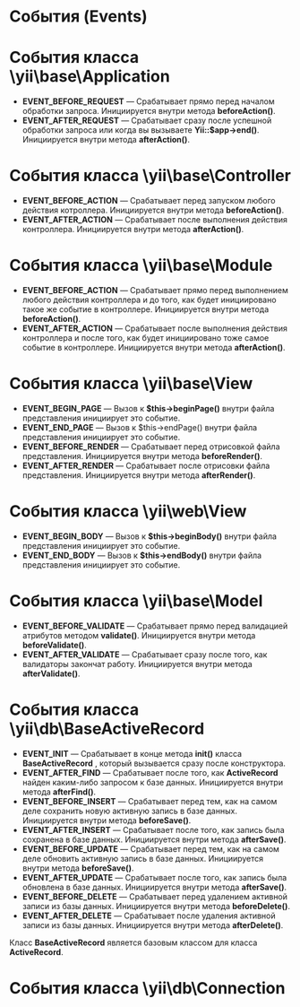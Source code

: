 События (Events)
====================

# События класса \yii\base\Application

* **EVENT_BEFORE_REQUEST** &mdash; Срабатывает прямо перед началом обработки запроса. Инициируется внутри метода __beforeAction()__.
* **EVENT_AFTER_REQUEST** &mdash; Срабатывает сразу после успешной обработки запроса или когда вы вызываете __Yii::$app->end()__. Инициируется внутри метода __afterAction()__.


# События класса \yii\base\Controller

* **EVENT_BEFORE_ACTION** &mdash; Срабатывает перед запуском любого действия котроллера. Инициируется внутри метода __beforeAction()__.
* **EVENT_AFTER_ACTION** &mdash; Срабатывает после выполнения действия контроллера. Инициируется внутри метода __afterAction()__.


# События класса \yii\base\Module

* **EVENT_BEFORE_ACTION** &mdash; Срабатывает прямо перед выполнением любого действия контроллера и до того, как будет инициировано такое же событие в контроллере. Инициируется внутри метода __beforeAction()__. 
* **EVENT_AFTER_ACTION** &mdash; Срабатывает после выполнения действия контроллера и после того, как будет инициировано тоже самое событие в контроллере. Инициируется внутри метода __afterAction()__.


# События класса \yii\base\View

* **EVENT_BEGIN_PAGE** &mdash; Вызов к **$this->beginPage()**  внутри файла представления инициирует это событие.
* **EVENT_END_PAGE** &mdash; Вызов к $this->endPage() внутри файла представления инициирует это событие.
* **EVENT_BEFORE_RENDER** &mdash; Срабатывает перед отрисовкой файла представления. Инициируется внутри метода __beforeRender()__.
* **EVENT_AFTER_RENDER** &mdash; Срабатывает после отрисовки файла представления. Инициируется внутри метода __afterRender()__.


# События класса \yii\web\View

* **EVENT_BEGIN_BODY** &mdash; Вызов к **$this->beginBody()**  внутри файла представления инициирует это событие.
* **EVENT_END_BODY** &mdash; Вызов к **$this->endBody()**  внутри файла представления инициирует это событие.


# События класса \yii\base\Model

* **EVENT_BEFORE_VALIDATE** &mdash; Срабатывает прямо перед валидацией атрибутов методом __validate()__. Инициируется внутри метода __beforeValidate()__.
* **EVENT_AFTER_VALIDATE** &mdash; Срабатывает сразу после того, как валидаторы закончат работу. Инициируется внутри метода __afterValidate()__.


# События класса \yii\db\BaseActiveRecord

* **EVENT_INIT** &mdash; Срабатывает в конце метода **init()**  класса **BaseActiveRecord** , который вызывается сразу после конструктора.
* **EVENT_AFTER_FIND** &mdash; Срабатывает после того, как **ActiveRecord**  найден каким-либо запросом к базе данных. Инициируется внутри метода __afterFind()__.
* **EVENT_BEFORE_INSERT** &mdash; Срабатывает перед тем, как на самом деле сохранить новую активную запись в базе данных. Инициируется внутри метода __beforeSave()__.
* **EVENT_AFTER_INSERT** &mdash; Срабатывает после того, как запись была сохранена в базе данных. Инициируется внутри метода __afterSave()__.
* **EVENT_BEFORE_UPDATE** &mdash; Срабатывает перед тем, как на самом деле обновить активную запись в базе данных. Инициируется внутри метода __beforeSave()__.
* **EVENT_AFTER_UPDATE** &mdash; Срабатывает после того, как запись была обновлена в базе данных. Инициируется внутри метода __afterSave()__.
* **EVENT_BEFORE_DELETE** &mdash; Срабатывает перед удалением активной записи из базы данных. Инициируется внутри метода __beforeDelete()__.
* **EVENT_AFTER_DELETE** &mdash; Срабатывает после удаления активной записи из базы данных. Инициируется внутри метода __afterDelete()__.

Класс **BaseActiveRecord** является базовым классом для класса **ActiveRecord**.



# События класса \yii\db\Connection



